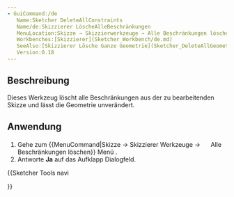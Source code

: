 ```yaml
---
- GuiCommand:/de
   Name:Sketcher DeleteAllConstraints
   Name/de:Skizzierer LöscheAlleBeschränkungen
   MenuLocation:Skizze → Skizzierwerkzeuge → Alle Beschränkungen löschen
   Workbenches:[Skizzierer](Sketcher_Workbench/de.md)
   SeeAlso:[Skizzierer Lösche Ganze Geometrie](Sketcher_DeleteAllGeometry/de.md)
   Version:0.18
---
```


## Beschreibung

Dieses Werkzeug löscht alle Beschränkungen aus der zu bearbeitenden Skizze und lässt die Geometrie unverändert.

## Anwendung

1.  Gehe zum {{MenuCommand|Skizze → Skizzierer Werkzeuge → <img src=images/Sketcher_DeleteAllConstraints.svg style="width:16px"> Alle Beschränkungen löschen}} Menü .
2.  Antworte **Ja** auf das Aufklapp Dialogfeld.





{{Sketcher Tools navi

}}  
